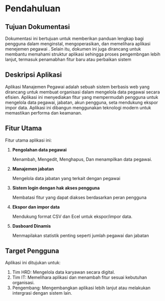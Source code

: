 
# Pendahuluan

## Tujuan Dokumentasi

Dokumentasi ini bertujuan untuk memberikan panduan lengkap bagi pengguna dalam menginstal, mengoperasikan, dan memelihara aplikasi menejemen pegawai . Selain itu, dokumen ini juga dirancang untuk membantu memahami struktur aplikasi sehingga proses pengembngan lebih lanjut, termasuk penamabhan fitur baru atau perbaikan sistem

## Deskripsi Aplikasi

Aplikasi Manajemen Pegawai adalah sebuah sistem berbasis web yang dirancang untuk membuat organisasi dalam mengelola data pegawai secara efisien. Aplikasi ini menyediakan fitur yang mempermudah pengguna untuk mengelola data pegawai, jabatan, akun pengguna, seta mendukung ekspor impor data. Aplikasi ini dibangun menggunakan teknologi modern untuk memastikan performa dan keamanan.

## Fitur Utama

Fitur utama aplikasi ini:

1. **Pengolahan data pegawai**

    Menambah, Mengedit, Menghapus, Dan menampilkan data pegawai.

2. **Manajemen jabatan**

    Mengelola data jabatan yang terkait dengan pegawai

3. **Sistem login dengan hak akses pengguna**
   
    Membatasi fitur yang dapat diakses berdasarkan peran pengguna 

4. **Ekspor dan impor data**
   
    Mendukung format CSV dan Ecel untuk ekspor/impor data.

5. **Dasboard Dinamis**
   
    Menmapilakan statistik penting seperti jumlah pegawai dan jabatan

## Target Pengguna

Aplikasi ini ditujukan untuk:

1. Tim HRD: Mengelola data karyawan secara digital.
2. Tim IT: Memelihara aplikasi dan menambah fitur sesuai kebutuhan organisasi.
3. Pengembang: Mengembangkan aplikasi lebih lanjut atau melakukan intergrasi dengan sistem lain.